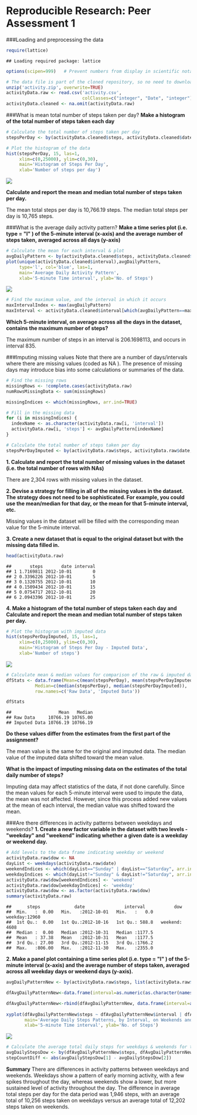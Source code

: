 # Reproducible Research: Peer Assessment 1

###Loading and preprocessing the data

```r
require(lattice)
```

```
## Loading required package: lattice
```

```r
options(scipen=999)   # Prevent numbers from display in scientific notation

# The data file is part of the cloned repository, so no need to download.
unzip('activity.zip', overwrite=TRUE)
activityData.raw <- read.csv('activity.csv', 
                             colClasses=c("integer", "Date", "integer"))
activityData.cleaned <- na.omit(activityData.raw)
```
###What is mean total number of steps taken per day?
**Make a histogram of the total number of steps taken each day**

```r
# Calculate the total number of steps taken per day
stepsPerDay <- by(activityData.cleaned$steps, activityData.cleaned$date, sum)

# Plot the histogram of the data
hist(stepsPerDay, 15, las=1, 
     xlim=c(0,25000), ylim=c(0,30),
     main='Histogram of Steps Per Day',
     xlab='Number of steps per day')
```

![](PA1_template_files/figure-html/MeanTotalStepsPerDay-1.png) 

**Calculate and report the mean and median total number of steps taken
per day.**

The mean total steps per day is 10,766.19 steps.  The median total steps per day is 10,765 steps.  


###What is the average daily activity pattern?
**Make a time series plot (i.e. type = "l" ) of the 5-minute interval (x-axis)
and the average number of steps taken, averaged across all days (y-axis)**

```r
# Calculate the mean for each interval & plot
avgDailyPattern <- by(activityData.cleaned$steps, activityData.cleaned$interval, mean)
plot(unique(activityData.cleaned$interval),avgDailyPattern, 
     type='l', col='blue', las=1,
     main='Average Daily Activity Pattern',
     xlab='5-minute Time interval', ylab='No. of Steps')
```

![](PA1_template_files/figure-html/AverageDailyActivityPattern-1.png) 

```r
# Find the maximum value, and the interval in which it occurs
maxIntervalIndex <- max(avgDailyPattern)
maxInterval <- activityData.cleaned$interval[which(avgDailyPattern==maxIntervalIndex)]
```

**Which 5-minute interval, on average across all the days in the dataset,
contains the maximum number of steps?**

The maximum number of steps in an interval is 206.1698113, and occurs in interval 835.  


###Imputing missing values
Note that there are a number of days/intervals where there are missing values
(coded as NA ). The presence of missing days may introduce bias into some
calculations or summaries of the data.  

```r
# Find the missing rows
missingRows <- !complete.cases(activityData.raw)
numRowsMissingData <- sum(missingRows)

missingIndices <- which(missingRows, arr.ind=TRUE)

# Fill in the missing data
for (i in missingIndices) {
  indexName <- as.character(activityData.raw[i, 'interval'])
  activityData.raw[i, 'steps'] <- avgDailyPattern[indexName]
}

# Calculate the total number of steps taken per day
stepsPerDayImputed <- by(activityData.raw$steps, activityData.raw$date, sum)
```

**1. Calculate and report the total number of missing values in the dataset
(i.e. the total number of rows with NAs)**

There are 2,304 rows with missing values in the dataset.  

**2. Devise a strategy for filling in all of the missing values in the dataset. The
strategy does not need to be sophisticated. For example, you could use
the mean/median for that day, or the mean for that 5-minute interval, etc.**

Missing values in the dataset will be filled with the corresponding mean value for the
5-minute interval.  

**3. Create a new dataset that is equal to the original dataset but with the
missing data filled in.**


```r
head(activityData.raw)
```

```
##       steps       date interval
## 1 1.7169811 2012-10-01        0
## 2 0.3396226 2012-10-01        5
## 3 0.1320755 2012-10-01       10
## 4 0.1509434 2012-10-01       15
## 5 0.0754717 2012-10-01       20
## 6 2.0943396 2012-10-01       25
```

**4. Make a histogram of the total number of steps taken each day and Calculate
and report the mean and median total number of steps taken per day.**


```r
# Plot the histogram with imputed data
hist(stepsPerDayImputed, 15, las=1, 
     xlim=c(0,25000), ylim=c(0,30),
     main='Histogram of Steps Per Day - Imputed Data',
     xlab='Number of steps')
```

![](PA1_template_files/figure-html/ImputedDataHistogram-1.png) 

```r
# Calculate mean & median values for comparison of the raw & imputed data sets
dfStats <- data.frame(Mean=c(mean(stepsPerDay), mean(stepsPerDayImputed)), 
           Median=c(median(stepsPerDay), median(stepsPerDayImputed)), 
           row.names=c('Raw Data', 'Imputed Data'))

dfStats
```

```
##                  Mean   Median
## Raw Data     10766.19 10765.00
## Imputed Data 10766.19 10766.19
```

**Do these values differ from the estimates from the first part of the assignment?**

The mean value is the same for the original and imputed data.  The median value of the imputed data shifted toward the mean value.  

**What is the impact of imputing missing data on the estimates of the total
daily number of steps?**

Imputing data may affect statistics of the data, if not done carefully.  Since the mean values for each 5-minute interval were used to impute the data, the mean was not affected.  However, since this process added new values at the mean of each interval, the median value was shifted toward the mean.  

###Are there differences in activity patterns between weekdays and weekends?
**1. Create a new factor variable in the dataset with two levels - "weekday"
and "weekend" indicating whether a given date is a weekday or weekend
day.**

```r
# Add levels to the data frame indicating weekday or weekend
activityData.raw$dow <- NA
dayList <- weekdays(activityData.raw$date)
weekendIndices <- which(dayList=="Sunday" | dayList=="Saturday", arr.ind=TRUE)
weekdayIndices <- which(dayList!="Sunday" & dayList!="Saturday", arr.ind=TRUE)
activityData.raw$dow[weekendIndices] <- 'weekend'
activityData.raw$dow[weekdayIndices] <- 'weekday'
activityData.raw$dow <- as.factor(activityData.raw$dow)
summary(activityData.raw)
```

```
##      steps             date               interval           dow       
##  Min.   :  0.00   Min.   :2012-10-01   Min.   :   0.0   weekday:12960  
##  1st Qu.:  0.00   1st Qu.:2012-10-16   1st Qu.: 588.8   weekend: 4608  
##  Median :  0.00   Median :2012-10-31   Median :1177.5                  
##  Mean   : 37.38   Mean   :2012-10-31   Mean   :1177.5                  
##  3rd Qu.: 27.00   3rd Qu.:2012-11-15   3rd Qu.:1766.2                  
##  Max.   :806.00   Max.   :2012-11-30   Max.   :2355.0
```
**2. Make a panel plot containing a time series plot (i.e. type = "l" ) of the
5-minute interval (x-axis) and the average number of steps taken, averaged
across all weekday days or weekend days (y-axis).**


```r
avgDailyPatternNew <- by(activityData.raw$steps, list(activityData.raw$interval, activityData.raw$dow), mean, simplify=TRUE)

dfAvgDailyPatternNew<-data.frame(interval=as.numeric(as.character(names(avgDailyPatternNew[,'weekday']))), steps=avgDailyPatternNew[,'weekday'], dow='weekday')

dfAvgDailyPatternNew<-rbind(dfAvgDailyPatternNew, data.frame(interval=as.numeric(as.character(names(avgDailyPatternNew[,'weekend']))), steps=avgDailyPatternNew[,'weekend'],dow='weekend'))
         
xyplot(dfAvgDailyPatternNew$steps ~ dfAvgDailyPatternNew$interval | dfAvgDailyPatternNew$dow, type='l', layout=c(1,2),
       main='Average Daily Steps Patterns, by Interval, on Weekends and Weekdays',
       xlab='5-minute Time interval', ylab='No. of Steps')
```

![](PA1_template_files/figure-html/PlotWeekdayAndWeekend-1.png) 

```r
# Calculate the average total daily steps for weekdays & weekends for the summary 
avgDailyStepsDow <- by(dfAvgDailyPatternNew$steps, dfAvgDailyPatternNew$dow, sum)
stepCountDiff <- abs(avgDailyStepsDow[1] - avgDailyStepsDow[2])
```
**Summary**
There are differences in activity patterns between weekdays and weekends.  Weekdays show a pattern of early morning activity, with a few spikes throughout the day, whereas weekends show a lower, but more sustained level of activity throughout the day.  The difference in average total steps per day for the data period was 1,946 steps, with an average total of 10,256 steps taken on weekdays versus an average total of 12,202 steps taken on weekends.

